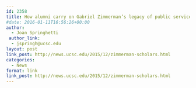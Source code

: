 ```yaml
---
id: 2358
title: How alumni carry on Gabriel Zimmerman’s legacy of public service
#date: 2016-01-11T16:56:26+00:00
author:
  - Joan Springhetti
 author_link:
  - jspringh@ucsc.edu
layout: post
link_post: http://news.ucsc.edu/2015/12/zimmerman-scholars.html
categories:
  - News
format: link
link_post: http://news.ucsc.edu/2015/12/zimmerman-scholars.html
---
```

